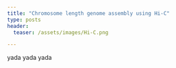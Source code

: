 ```yaml
---
title: "Chromosome length genome assembly using Hi-C"
type: posts
header:
  teaser: /assets/images/Hi-C.png

---
```



yada yada yada


